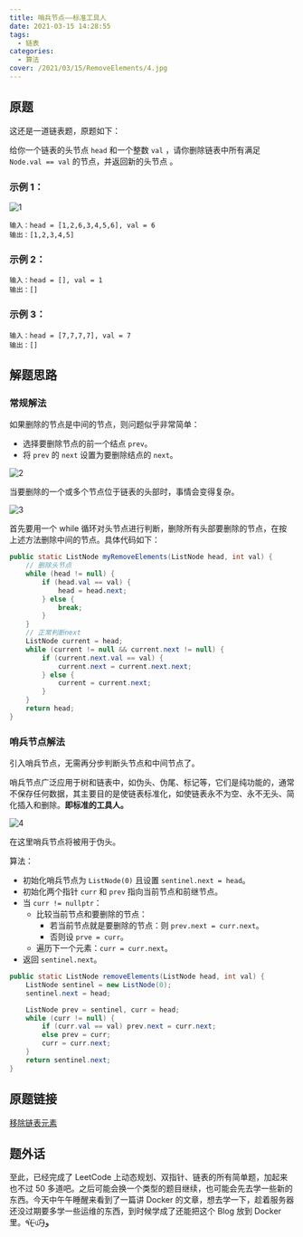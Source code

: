 ```yaml
---
title: 哨兵节点——标准工具人
date: 2021-03-15 14:28:55
tags:
  - 链表
categories:
  - 算法
cover: /2021/03/15/RemoveElements/4.jpg
---
```


## 原题

这还是一道链表题，原题如下：

给你一个链表的头节点 `head` 和一个整数 `val` ，请你删除链表中所有满足 `Node.val == val` 的节点，并返回新的头节点 。

### 示例 1：

![1](./1.jpg)

```
输入：head = [1,2,6,3,4,5,6], val = 6
输出：[1,2,3,4,5]
```

### **示例 2：**

```
输入：head = [], val = 1
输出：[]
```

### **示例 3：**

```
输入：head = [7,7,7,7], val = 7
输出：[]
```

## 解题思路

### 常规解法

如果删除的节点是中间的节点，则问题似乎非常简单：

- 选择要删除节点的前一个结点 `prev`。
- 将 `prev` 的 `next` 设置为要删除结点的 `next`。

![2](./2.jpg)

当要删除的一个或多个节点位于链表的头部时，事情会变得复杂。

![3](./3.jpg)

首先要用一个 while 循环对头节点进行判断，删除所有头部要删除的节点，在按上述方法删除中间的节点。具体代码如下：

```java
public static ListNode myRemoveElements(ListNode head, int val) {
    // 删除头节点
    while (head != null) {
        if (head.val == val) {
            head = head.next;
        } else {
            break;
        }
    }
    // 正常判断next
    ListNode current = head;
    while (current != null && current.next != null) {
        if (current.next.val == val) {
            current.next = current.next.next;
        } else {
            current = current.next;
        }
    }
    return head;
}
```

### 哨兵节点解法

引入哨兵节点，无需再分步判断头节点和中间节点了。

哨兵节点广泛应用于树和链表中，如伪头、伪尾、标记等，它们是纯功能的，通常不保存任何数据，其主要目的是使链表标准化，如使链表永不为空、永不无头、简化插入和删除。**即标准的工具人。**

![4](./4.jpg)

在这里哨兵节点将被用于伪头。

算法：

- 初始化哨兵节点为 `ListNode(0)` 且设置 `sentinel.next = head`。
- 初始化两个指针 `curr` 和 `prev` 指向当前节点和前继节点。
- 当 `curr != nullptr`：
  - 比较当前节点和要删除的节点：
    - 若当前节点就是要删除的节点：则 `prev.next = curr.next`。
    - 否则设 `prve = curr`。
  - 遍历下一个元素：`curr = curr.next`。
- 返回 `sentinel.next`。

```java
public static ListNode removeElements(ListNode head, int val) {
    ListNode sentinel = new ListNode(0);
    sentinel.next = head;

    ListNode prev = sentinel, curr = head;
    while (curr != null) {
        if (curr.val == val) prev.next = curr.next;
        else prev = curr;
        curr = curr.next;
    }
    return sentinel.next;
}
```

## 原题链接

[移除链表元素](https://leetcode-cn.com/problems/remove-linked-list-elements/solution/yi-chu-lian-biao-yuan-su-by-leetcode/)

## 题外话

至此，已经完成了 LeetCode 上动态规划、双指针、链表的所有简单题，加起来也不过 50 多道吧。之后可能会换一个类型的题目继续，也可能会先去学一些新的东西。今天中午午睡醒来看到了一篇讲 Docker 的文章，想去学一下，趁着服务器还没过期要多学一些运维的东西，到时候学成了还能把这个 Blog 放到 Docker 里。٩(˃̶͈̀௰˂̶͈́)و

